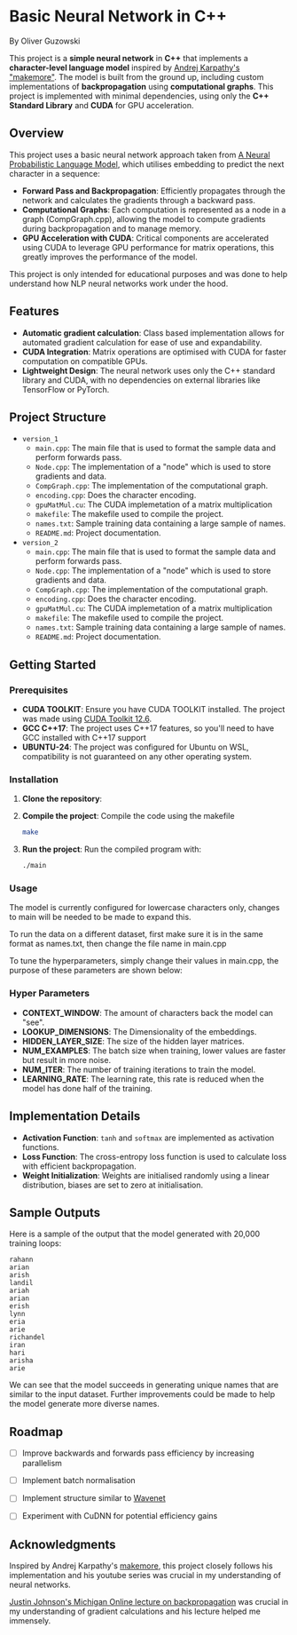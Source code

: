 # Basic Neural Network in C++
By Oliver Guzowski


This project is a **simple neural network** in **C++** that implements a **character-level language model** inspired by [Andrej Karpathy's "makemore"](https://github.com/karpathy/makemore). The model is built from the ground up, including custom implementations of **backpropagation** using **computational graphs**. This project is implemented with minimal dependencies, using only the **C++ Standard Library** and **CUDA** for GPU acceleration.


## Overview


This project uses a basic neural network approach taken from [A Neural Probabilistic Language Model](https://www.jmlr.org/papers/volume3/bengio03a/bengio03a.pdf), which utilises embedding to predict the next character in a sequence:
- **Forward Pass and Backpropagation**: Efficiently propagates through the network and calculates the gradients through a backward pass.
- **Computational Graphs**: Each computation is represented as a node in a graph (CompGraph.cpp), allowing the model to compute gradients during backpropagation and to manage memory.
- **GPU Acceleration with CUDA**: Critical components are accelerated using CUDA to leverage GPU performance for matrix operations, this greatly improves the performance of the model.


This project is only intended for educational purposes and was done to help understand how NLP neural networks work under the hood.


## Features


- **Automatic gradient calculation**: Class based implementation allows for automated gradient calculation for ease of use and expandability.
- **CUDA Integration**: Matrix operations are optimised with CUDA for faster computation on compatible GPUs.
- **Lightweight Design**: The neural network uses only the C++ standard library and CUDA, with no dependencies on external libraries like TensorFlow or PyTorch.


## Project Structure

- `version_1`
   - `main.cpp`: The main file that is used to format the sample data and perform forwards pass.
   - `Node.cpp`: The implementation of a "node" which is used to store gradients and data.
   - `CompGraph.cpp`: The implementation of the computational graph.
   - `encoding.cpp`: Does the character encoding.
   - `gpuMatMul.cu`: The CUDA implemetation of a matrix multiplication
   - `makefile`: The makefile used to compile the project.
   - `names.txt`: Sample training data containing a large sample of names.
   - `README.md`: Project documentation.
- `version_2`
   - `main.cpp`: The main file that is used to format the sample data and perform forwards pass.
   - `Node.cpp`: The implementation of a "node" which is used to store gradients and data.
   - `CompGraph.cpp`: The implementation of the computational graph.
   - `encoding.cpp`: Does the character encoding.
   - `gpuMatMul.cu`: The CUDA implemetation of a matrix multiplication
   - `makefile`: The makefile used to compile the project.
   - `names.txt`: Sample training data containing a large sample of names.
   - `README.md`: Project documentation.

## Getting Started


### Prerequisites


- **CUDA TOOLKIT**: Ensure you have CUDA TOOLKIT installed. The project was made using [CUDA Toolkit 12.6](https://developer.nvidia.com/cuda-downloads?target_os=Linux).
- **GCC C++17**: The project uses C++17 features, so you'll need to have GCC installed with C++17 support
- **UBUNTU-24**: The project was configured for Ubuntu on WSL, compatibility is not guaranteed on any other operating system.


### Installation


1. **Clone the repository**:


2. **Compile the project**:
   Compile the code using the makefile
   ```bash
   make
   ```


3. **Run the project**:
   Run the compiled program with:
   ```bash
   ./main
   ```


### Usage


The model is currently configured for lowercase characters only, changes to main will be needed to be made to expand this.


To run the data on a different dataset, first make sure it is in the same format as names.txt, then change the file name in main.cpp


To tune the hyperparameters, simply change their values in main.cpp, the purpose of these parameters are shown below:


### Hyper Parameters
- **CONTEXT_WINDOW**: The amount of characters back the model can "see".
- **LOOKUP_DIMENSIONS**: The Dimensionality of the embeddings.
- **HIDDEN_LAYER_SIZE**: The size of the hidden layer matrices.
- **NUM_EXAMPLES**: The batch size when training, lower values are faster but result in more noise.
- **NUM_ITER**: The number of training iterations to train the model.
- **LEARNING_RATE**: The learning rate, this rate is reduced when the model has done half of the training.




## Implementation Details


- **Activation Function**: `tanh` and `softmax` are implemented as activation functions.
- **Loss Function**: The cross-entropy loss function is used to calculate loss with efficient backpropagation.
- **Weight Initialization**: Weights are initialised randomly using a linear distribution, biases are set to zero at initialisation.


## Sample Outputs

Here is a sample of the output that the model generated with 20,000 training loops:
```
rahann
arian
arish
landil
ariah
arian
erish
lynn
eria
arie
richandel
iran
hari
arisha
arie
```
We can see that the model succeeds in generating unique names that are similar to the input dataset.
Further improvements could be made to help the model generate more diverse names.

## Roadmap


- [ ] Improve backwards and forwards pass efficiency by increasing parallelism
- [ ] Implement batch normalisation
- [ ] Implement structure similar to [Wavenet](https://arxiv.org/pdf/1609.03499)
- [ ] Experiment with CuDNN for potential efficiency gains


## Acknowledgments


Inspired by Andrej Karpathy's [makemore](https://github.com/karpathy/makemore), this project closely follows his implementation and his youtube series was crucial in my understanding of neural networks.


[Justin Johnson's Michigan Online lecture on backpropagation](https://www.youtube.com/watch?v=dB-u77Y5a6A&t=3353s) was crucial in my understanding of gradient calculations and his lecture helped me immensely.
